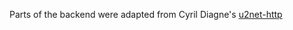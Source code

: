 Parts of the backend were adapted from Cyril Diagne's [u2net-http](https://github.com/cyrildiagne/u2net-http)
